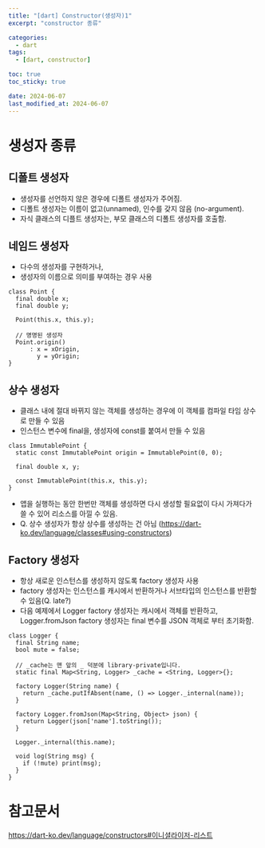 ```yaml
---
title: "[dart] Constructor(생성자)1"
excerpt: "constructor 종류"

categories:
  - dart
tags:
  - [dart, constructor]

toc: true
toc_sticky: true

date: 2024-06-07
last_modified_at: 2024-06-07
---
```

# 생성자 종류
## 디폴트 생성자
- 생성자를 선언하지 않은 경우에 디폴트 생성자가 주어짐.
- 디폴트 생성자는 이름이 없고(unnamed), 인수를 갖지 않음
(no-argument).
- 자식 클래스의 디플트 생성자는, 부모 클래스의 디폴트 생성자를 호출함.

## 네임드 생성자
- 다수의 생성자를 구현하거나, 
- 생성자의 이름으로 의미를 부여하는 경우 사용
```
class Point {
  final double x;
  final double y;

  Point(this.x, this.y);

  // 명명된 생성자
  Point.origin()
      : x = xOrigin,
        y = yOrigin;
}
```
## 상수 생성자
- 클래스 내에 절대 바뀌지 않는 객체를 생성하는 경우에 이 객체를 컴파일 타임 상수로 만들 수 있음
- 인스턴스 변수에 final을, 생성자에 const를 붙여서 만들 수 있음
```
class ImmutablePoint {
  static const ImmutablePoint origin = ImmutablePoint(0, 0);

  final double x, y;

  const ImmutablePoint(this.x, this.y);
}
```
- 앱을 실행하는 동안 한번만 객체를 생성하면 다시 생성할 필요없이 다시 가져다가 쓸 수 있어 리소스를 아낄 수 있음.
- Q. 상수 생성자가 항상 상수를 생성하는 건 아님
(https://dart-ko.dev/language/classes#using-constructors)

## Factory 생성자
- 항상 새로운 인스턴스를 생성하지 않도록 factory 생성자 사용
- factory 생성자는 인스턴스를 캐시에서 반환하거나 서브타입의 인스턴스를 반환할 수 있음(Q. late?)
- 다음 예제에서 Logger factory 생성자는 캐시에서 객체를 반환하고, Logger.fromJson factory 생성자는 final 변수를 JSON 객체로 부터 초기화함.
```
class Logger {
  final String name;
  bool mute = false;

  // _cache는 맨 앞의 _ 덕분에 library-private입니다.
  static final Map<String, Logger> _cache = <String, Logger>{};

  factory Logger(String name) {
    return _cache.putIfAbsent(name, () => Logger._internal(name));
  }

  factory Logger.fromJson(Map<String, Object> json) {
    return Logger(json['name'].toString());
  }

  Logger._internal(this.name);

  void log(String msg) {
    if (!mute) print(msg);
  }
}
```

# 참고문서
https://dart-ko.dev/language/constructors#이니셜라이저-리스트